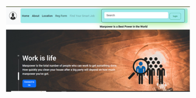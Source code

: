 ![Logo](https://github.com/jahirsheikh/HTML-CSS-Bootstrap-Project/blob/main/ScreenShot/Screenshot%20(54).png)
